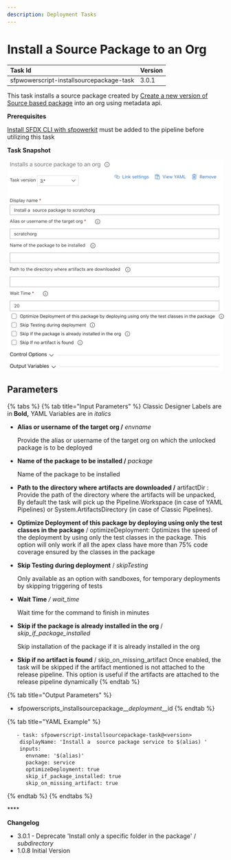 ```yaml
---
description: Deployment Tasks
---
```


# Install a Source Package to an Org

| Task Id | Version |
| :--- | :--- |
| sfpwowerscript-installsourcepackage-task | 3.0.1 |

This task installs a source package created by [Create a new version of Source based package](https://dxatscale.gitbook.io/sfpowerscripts/azure-pipelines/task-specifications/packaging-tasks/create-source-based-package) into an org using metadata api.

**Prerequisites**

[Install SFDX CLI with sfpowerkit](../utility-tasks/install-sfdx-cli-with-sfpowerkit.md) must be added to the pipeline before utilizing this task

**Task Snapshot**

![](../../../.gitbook/assets/installsourcepackage.png)

## Parameters

{% tabs %}
{% tab title="Input Parameters" %}
Classic Designer Labels are in **Bold,** YAML Variables are in _italics_

* **Alias or username of the target org /** _envname_

  Provide the alias or username of the target org on which the unlocked package is to be deployed  

* **Name of the package to be installed /** _package_

  Name of the package to be installed

* **Path to the directory where artifacts are downloaded /** artifactDir : Provide the path of the directory where the artifacts will be unpacked, By default the task will pick up the Pipeline.Workspace \(in case of YAML Pipelines\) or System.ArtifactsDirectory \(in case of Classic Pipelines\).

* **Optimize Deployment of this package by deploying using only the test classes in the package** / optimizeDeployment: Optimizes the speed of the deployment by using only the test classes in the package. This option will only work if all the apex class have more than 75% code coverage ensured by the classes in the package 

* **Skip Testing during deployment** / _skipTesting_

  Only available as an option with sandboxes, for temporary deployments by skipping triggering of tests

* **Wait Time** _/ wait\_time_

  Wait time for the command to finish in minutes

* **Skip if the package is already installed in the org** / _skip\_if\_package\_installed_

  Skip installation of the package if it is already installed in the org

* **Skip if no artifact is found** / skip\_on\_missing\_artifact Once enabled, the task will be skipped if the artifact mentioned is not attached to the release pipeline. This option is useful if the artifacts are attached to the release pipeline dynamically
{% endtab %}

{% tab title="Output Parameters" %}
* sfpowerscripts\_installsourcepackage_\__deployment_\__id
{% endtab %}

{% tab title="YAML Example" %}
```text
   - task: sfpowerscript-installsourcepackage-task@<version>
    displayName: 'Install a  source package service to $(alias) '
    inputs:
      envname: '$(alias)'
      package: service
      optimizeDeployment: true
      skip_if_package_installed: true
      skip_on_missing_artifact: true
```
{% endtab %}
{% endtabs %}

\*\*\*\*

**Changelog**

* 3.0.1 - Deprecate 'Install only a specific folder in the package' / _subdirectory_
* 1.0.8 Initial Version

